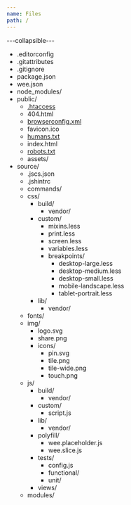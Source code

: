 ```yaml
---
name: Files
path: /
---
```


---collapsible---

* .editorconfig
* .gitattributes
* .gitignore
* package.json
* wee.json
* node_modules/
* public/
	* [.htaccess](#htaccess)
	* 404.html
	* [browserconfig.xml](#browserconfig)
	* favicon.ico
	* [humans.txt](#humans)
	* index.html
	* [robots.txt](#robots)
	* assets/
* source/
	* .jscs.json
	* .jshintrc
	* commands/
	* css/
		* build/
			* vendor/
		* custom/
			* mixins.less
			* print.less
			* screen.less
			* variables.less
			* breakpoints/
				* desktop-large.less
				* desktop-medium.less
				* desktop-small.less
				* mobile-landscape.less
				* tablet-portrait.less
		* lib/
			* vendor/
	* fonts/
	* img/
		* logo.svg
		* share.png
		* icons/
			* pin.svg
			* tile.png
			* tile-wide.png
			* touch.png
	* js/
		* build/
			* vendor/
		* custom/
			* script.js
		* lib/
			* vendor/
		* polyfill/
			* wee.placeholder.js
			* wee.slice.js
		* tests/
			* config.js
			* functional/
			* unit/
		* views/
	* modules/